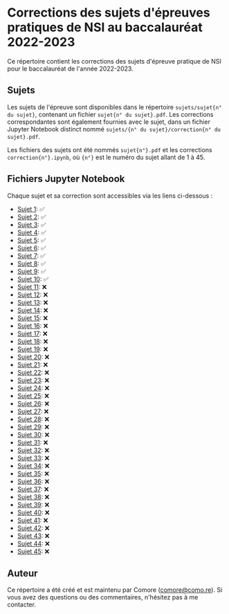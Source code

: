 # Corrections des sujets d'épreuves pratiques de NSI au baccalauréat 2022-2023

Ce répertoire contient les corrections des sujets d'épreuve pratique de NSI pour le baccalauréat de l'année 2022-2023.

## Sujets

Les sujets de l'épreuve sont disponibles dans le répertoire `sujets/sujet{n° du sujet}`, contenant un fichier `sujet{n° du sujet}.pdf`. Les corrections correspondantes sont également fournies avec le sujet, dans un fichier Jupyter Notebook distinct nommé `sujets/{n° du sujet}/correction{n° du sujet}.pdf`.

Les fichiers des sujets ont été nommés `sujet{n°}.pdf` et les corrections `correction{n°}.ipynb`, où `{n°}` est le numéro du sujet allant de 1 à 45.

## Fichiers Jupyter Notebook

Chaque sujet et sa correction sont accessibles via les liens ci-dessous :

- [Sujet 1](sujets/sujet1/): ✅
- [Sujet 2](sujets/sujet2/): ✅
- [Sujet 3](sujets/sujet3/): ✅
- [Sujet 4](sujets/sujet4/): ✅
- [Sujet 5](sujets/sujet5/): ✅
- [Sujet 6](sujets/sujet6/): ✅
- [Sujet 7](sujets/sujet7/): ✅
- [Sujet 8](sujets/sujet8/): ✅
- [Sujet 9](sujets/sujet9/): ✅
- [Sujet 10](sujets/sujet10/): ✅
- [Sujet 11](sujets/sujet11/): ❌
- [Sujet 12](sujets/sujet12/): ❌
- [Sujet 13](sujets/sujet13/): ❌
- [Sujet 14](sujets/sujet14/): ❌
- [Sujet 15](sujets/sujet15/): ❌
- [Sujet 16](sujets/sujet16/): ❌
- [Sujet 17](sujets/sujet17/): ❌
- [Sujet 18](sujets/sujet18/): ❌
- [Sujet 19](sujets/sujet19/): ❌
- [Sujet 20](sujets/sujet20/): ❌
- [Sujet 21](sujets/sujet21/): ❌
- [Sujet 22](sujets/sujet22/): ❌
- [Sujet 23](sujets/sujet23/): ❌
- [Sujet 24](sujets/sujet24/): ❌
- [Sujet 25](sujets/sujet25/): ❌
- [Sujet 26](sujets/sujet26/): ❌
- [Sujet 27](sujets/sujet27/): ❌
- [Sujet 28](sujets/sujet28/): ❌
- [Sujet 29](sujets/sujet29/): ❌
- [Sujet 30](sujets/sujet30/): ❌
- [Sujet 31](sujets/sujet31/): ❌
- [Sujet 32](sujets/sujet32/): ❌
- [Sujet 33](sujets/sujet33/): ❌
- [Sujet 34](sujets/sujet34/): ❌
- [Sujet 35](sujets/sujet35/): ❌
- [Sujet 36](sujets/sujet36/): ❌
- [Sujet 37](sujets/sujet37/): ❌
- [Sujet 38](sujets/sujet38/): ❌
- [Sujet 39](sujets/sujet39/): ❌
- [Sujet 40](sujets/sujet40/): ❌
- [Sujet 41](sujets/sujet41/): ❌
- [Sujet 42](sujets/sujet42/): ❌
- [Sujet 43](sujets/sujet43/): ❌
- [Sujet 44](sujets/sujet44/): ❌
- [Sujet 45](sujets/sujet45/): ❌

## Auteur

Ce répertoire a été créé et est maintenu par Comore (comore@como.re). Si vous avez des questions ou des commentaires, n'hésitez pas à me contacter.
